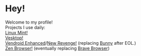 # Hey!
Welcome to my profile!
<br>
Projects I use daily:
<br>
[Linux Mint!](https://github.com/linuxmint)
<br>
[Vesktop!](https://github.com/Vencord/Vesktop)
<br>
[Vendroid Enhanced](https://github.com/VendroidEnhanced)/[New Revenge!](https://github.com/revenge-mod) (replacing [Bunny](https://github.com/pyoncord/Bunny) after EOL.)
<br>
[Zen Browser!](https://github.com/zen-browser/desktop) (eventually replacing [Brave Browser](https://github.com/brave/brave-browser))

<!---
Ermageeerd/Ermageeerd is a ✨ special ✨ repository because its `README.md` (this file) appears on your GitHub profile.
You can click the Preview link to take a look at your changes.
--->

